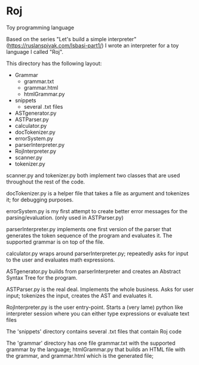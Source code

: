 # Roj
Toy programming language

Based on the series "Let's build a simple interpreter" (https://ruslanspivak.com/lsbasi-part1/) I wrote an interpreter
for a toy language I called "Roj".

This directory has the following layout:

  - Grammar
    - grammar.txt
    - grammar.html
    - htmlGrammar.py
  - snippets
     - several .txt files
  - ASTgenerator.py
  - ASTParser.py
  - calculator.py
  - docTokenizer.py
  - errorSystem.py
  - parserInterpreter.py
  - RojInterpreter.py
  - scanner.py
  - tokenizer.py
  
scanner.py and tokenizer.py both implement two classes that are used throughout the rest of the code.

docTokenizer.py is a helper file that takes a file as argument and tokenizes it; for debugging purposes.

errorSystem.py is my first attempt to create better error messages for the parsing/evaluation. (only used in ASTParser.py)

parserInterpreter.py implements one first version of the parser that generates the token sequence of the program
  and evaluates it. The supported grammar is on top of the file.
  
calculator.py wraps around parserInterpreter.py; repeatedly asks for input to the user and evaluates math expressions.

ASTgenerator.py builds from parserInterpreter and creates an Abstract Syntax Tree for the program.


ASTParser.py is the real deal. Implements the whole business. Asks for user input; tokenizes the input, creates
  the AST and evaluates it.
  
RojInterpreter.py is the user entry-point. Starts a (very lame) python like interpreter session where you can either
  type expressions or evaluate text files
  
  
The 'snippets' directory contains several .txt files that contain Roj code

The 'grammar' directory has one file grammar.txt with the supported grammar by the language; htmlGrammar.py that builds
  an HTML file with the grammar, and grammar.html which is the generated file;

